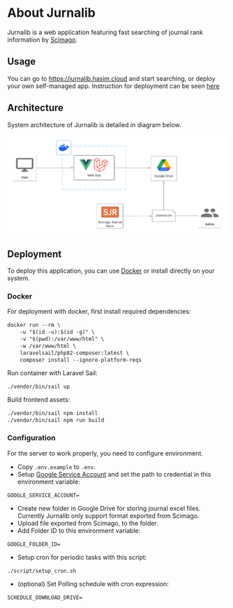 # About Jurnalib

Jurnalib is a web application featuring fast searching of journal rank information by [Scimago](https://www.scimagojr.com/).

## Usage

You can go to https://jurnalib.hasim.cloud and start searching, or deploy your own self-managed app.
Instruction for deployment can be seen [here](#deployment)

## Architecture

System architecture of Jurnalib is detailed in diagram below.

![system architecture](./docs/arch.png)

## Deployment

To deploy this application, you can use [Docker](https://www.docker.com/) or install directly on your system. 

### Docker

For deployment with docker, first install required dependencies:
```
docker run --rm \
    -u "$(id -u):$(id -g)" \
    -v "$(pwd):/var/www/html" \
    -w /var/www/html \
    laravelsail/php82-composer:latest \
    composer install --ignore-platform-reqs
```

Run container with Laravel Sail:
```
./vendor/bin/sail up
```

Build frontend assets:
```
./vendor/bin/sail npm install
./vendor/bin/sail npm run build
```

### Configuration

For the server to work properly, you need to configure environment. 
- Copy `.env.example` to `.env`.
- Setup [Google Service Account](https://cloud.google.com/iam/docs/service-account-overview) and set the path to credential in this environment variable:
```
GOOGLE_SERVICE_ACCOUNT=
```
- Create new folder in Google Drive for storing journal excel files. Currently Jurnalib only support format exported from Scimago.
- Upload file exported from Scimago, to the folder.
- Add Folder ID to this environment variable:
```
GOOGLE_FOLDER_ID=
```
- Setup cron for periodic tasks with this script:
```
./script/setup_cron.sh
``` 
- (optional) Set Polling schedule with cron expression:
```
SCHEDULE_DOWNLOAD_DRIVE=
```

